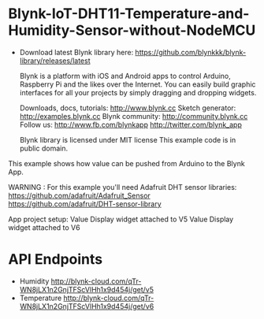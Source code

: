# Blynk-IoT-DHT11-Temperature-and-Humidity-Sensor-without-NodeMCU
- Download latest Blynk library here:
    https://github.com/blynkkk/blynk-library/releases/latest

  Blynk is a platform with iOS and Android apps to control
  Arduino, Raspberry Pi and the likes over the Internet.
  You can easily build graphic interfaces for all your
  projects by simply dragging and dropping widgets.

    Downloads, docs, tutorials: http://www.blynk.cc
    Sketch generator:           http://examples.blynk.cc
    Blynk community:            http://community.blynk.cc
    Follow us:                  http://www.fb.com/blynkapp
                                http://twitter.com/blynk_app

  Blynk library is licensed under MIT license
  This example code is in public domain.
  

 This example shows how value can be pushed from Arduino to
  the Blynk App.

  WARNING :
  For this example you'll need Adafruit DHT sensor libraries:
    https://github.com/adafruit/Adafruit_Sensor
    https://github.com/adafruit/DHT-sensor-library

  App project setup:
    Value Display widget attached to V5
    Value Display widget attached to V6

# API Endpoints
- Humidity http://blynk-cloud.com/qTr-WN8jLX1n2GnjTFScVlHh1x9d454j/get/v5
- Temperature http://blynk-cloud.com/qTr-WN8jLX1n2GnjTFScVlHh1x9d454j/get/v6

